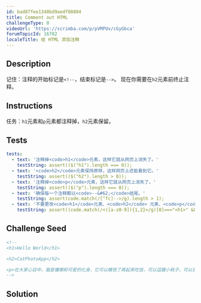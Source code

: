 ```yaml
---
id: bad87fee1348bd9aedf08804
title: Comment out HTML
challengeType: 0
videoUrl: 'https://scrimba.com/p/pVMPUv/cGyGbca'
forumTopicId: 16782
localeTitle: 给 HTML 添加注释
---
```


## Description
<section id='description'>
记住：注释的开始标记是<code>&#60;!--</code>，结束标记是<code>--&#62;</code>。
现在你需要在<code>h2</code>元素前终止注释。
</section>

## Instructions
<section id='instructions'>
任务：<code>h1</code>元素和<code>p</code>元素都注释掉，<code>h2</code>元素保留。
</section>

## Tests
<section id='tests'>

```yml
tests:
  - text: '注释掉<code>h1</code>元素，这样它就从网页上消失了。'
    testString: assert(($("h1").length === 0));
  - text: '<code>h2</code>元素保持原样，这样网页上还能看到它。'
    testString: assert(($("h2").length > 0));
  - text: '注释掉<code>p</code>元素，这样它就从网页上消失了。'
    testString: assert(($("p").length === 0));
  - text: '确保每一个注释都以<code>--&#62;</code>结尾。'
    testString: assert(code.match(/[^fc]-->/g).length > 1);
  - text: '不要更改<code>h1</code>元素、<code>h2</code> 元素、<code>p</code>元素的顺序。'
    testString: assert((code.match(/<([a-z0-9]){1,2}>/g)[0]==="<h1>" && code.match(/<([a-z0-9]){1,2}>/g)[1]==="<h2>" && code.match(/<([a-z0-9]){1,2}>/g)[2]==="<p>"));

```

</section>

## Challenge Seed
<section id='challengeSeed'>

<div id='html-seed'>

```html
<!--
<h1>Hello World</h1>

<h2>CatPhotoApp</h2>

<p>在大家心目中，猫是慵懒和可爱的化身，它可以睡饱了再起来吃饭，可以逗趣小耗子，可以卖得了萌，使得了坏，这样百变的小怪兽就集结在一只宠物上，怎能不惹人怜爱。</p>
-->
```

</div>



</section>

## Solution
<section id='solution'>
</section>
              